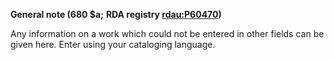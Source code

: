 **General note (680 $a;** **RDA registry [rdau:P60470](http://www.rdaregistry.info/Elements/u/#P60470))**

Any information on a work which could not be entered in other fields can be given here. Enter using your cataloging language.
